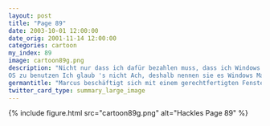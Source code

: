 ```yaml
---
layout: post
title: "Page 89"
date: 2003-10-01 12:00:00
date_orig: 2001-11-14 12:00:00
categories: cartoon
my_index: 89
image: cartoon89g.png
description: "Nicht nur dass ich dafür bezahlen muss, dass ich Windows XP beta-teste  Jetzt muss ich auch noch telefonisch die Erlaubnis einholen um meine Hardware upzugraden um euer beschissenes
OS zu benutzen Ich glaub 's nicht Ach, deshalb nennen sie es Windows Marcus"
germantitle: "Marcus beschäftigt sich mit einem gerechtfertigten Fenstersturz"
twitter_card_type: summary_large_image
---
```


{% include figure.html src="cartoon89g.png" alt="Hackles Page 89"  %}
